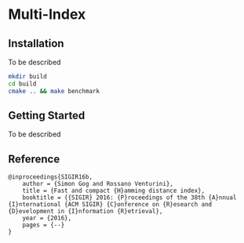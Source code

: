 Multi-Index
=========

Installation
------------

To be described
```bash
mkdir build
cd build
cmake .. && make benchmark
```

Getting Started
------------

To be described

Reference
---------

    @inproceedings{SIGIR16b,
        author = {Simon Gog and Rossano Venturini},
        title = {Fast and compact {H}amming distance index},
        booktitle = {{SIGIR} 2016: {P}roceedings of the 38th {A}nnual {I}nternational {ACM SIGIR} {C}onference on {R}esearch and {D}evelopment in {I}nformation {R}etrieval},
        year = {2016},
        pages = {--}
    }
